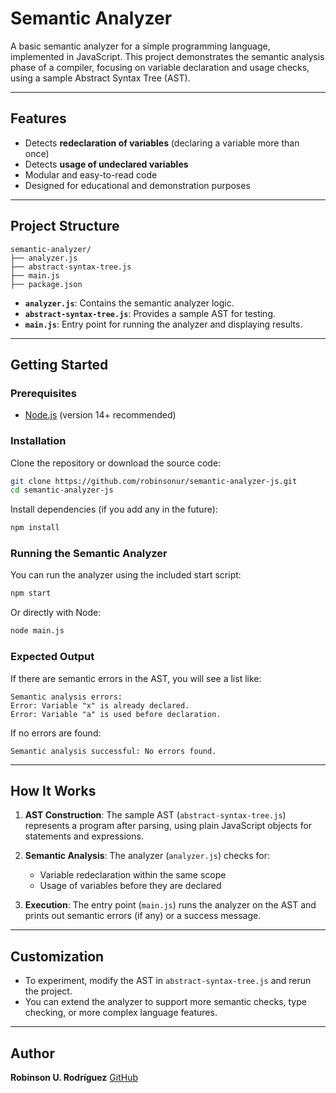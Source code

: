 # Semantic Analyzer

A basic semantic analyzer for a simple programming language, implemented in JavaScript.
This project demonstrates the semantic analysis phase of a compiler, focusing on variable declaration and usage checks, using a sample Abstract Syntax Tree (AST).

---

## Features

* Detects **redeclaration of variables** (declaring a variable more than once)
* Detects **usage of undeclared variables**
* Modular and easy-to-read code
* Designed for educational and demonstration purposes

---

## Project Structure

```
semantic-analyzer/
├── analyzer.js
├── abstract-syntax-tree.js
├── main.js
├── package.json
```

* **`analyzer.js`**: Contains the semantic analyzer logic.
* **`abstract-syntax-tree.js`**: Provides a sample AST for testing.
* **`main.js`**: Entry point for running the analyzer and displaying results.

---

## Getting Started

### **Prerequisites**

* [Node.js](https://nodejs.org/) (version 14+ recommended)

### **Installation**

Clone the repository or download the source code:

```bash
git clone https://github.com/robinsonur/semantic-analyzer-js.git
cd semantic-analyzer-js
```

Install dependencies (if you add any in the future):

```bash
npm install
```

### **Running the Semantic Analyzer**

You can run the analyzer using the included start script:

```bash
npm start
```

Or directly with Node:

```bash
node main.js
```

### **Expected Output**

If there are semantic errors in the AST, you will see a list like:

```
Semantic analysis errors:
Error: Variable "x" is already declared.
Error: Variable "a" is used before declaration.
```

If no errors are found:

```
Semantic analysis successful: No errors found.
```

---

## How It Works

1. **AST Construction**:
   The sample AST (`abstract-syntax-tree.js`) represents a program after parsing, using plain JavaScript objects for statements and expressions.

2. **Semantic Analysis**:
   The analyzer (`analyzer.js`) checks for:

   * Variable redeclaration within the same scope
   * Usage of variables before they are declared

3. **Execution**:
   The entry point (`main.js`) runs the analyzer on the AST and prints out semantic errors (if any) or a success message.

---

## Customization

* To experiment, modify the AST in `abstract-syntax-tree.js` and rerun the project.
* You can extend the analyzer to support more semantic checks, type checking, or more complex language features.

---

## Author

**Robinson U. Rodríguez**
[GitHub](https://github.com/robinsonur)
